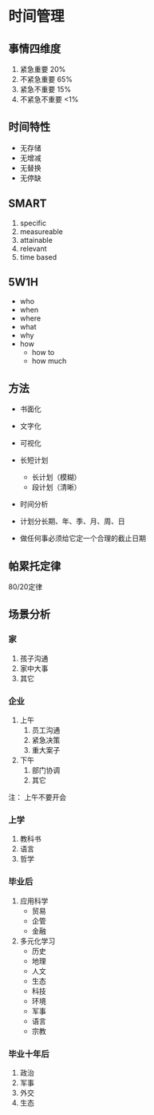 # 时间管理 #

## 事情四维度 ##
1. 紧急重要	20%
2. 不紧急重要 65%
3. 紧急不重要 15%
4. 不紧急不重要 <1%

## 时间特性 ##
- 无存储
- 无增减
- 无替换
- 无停缺

## SMART ##
1. specific
2. measureable
3. attainable
4. relevant
5. time based

## 5W1H ##
- who
- when
- where
- what
- why
- how
	- how to
	- how much
## 方法 ##
- 书面化
- 文字化
- 可视化
- 长短计划
	- 长计划（模糊）
	- 段计划（清晰）

- 时间分析
- 计划分长期、年、季、月、周、日
- 做任何事必须给它定一个合理的截止日期

## 帕累托定律 ##
80/20定律

## 场景分析 ##
### 家 ###
1. 孩子沟通
2. 家中大事
3. 其它

### 企业 ###
1. 上午
	1. 员工沟通
	2. 紧急决策
	3. 重大案子
2. 下午
	1. 部门协调
	2. 其它

注： 上午不要开会

### 上学 ###
1. 教科书
2. 语言
3. 哲学

### 毕业后 ###
1. 应用科学
	- 贸易
	- 企管
	- 金融
2. 多元化学习
	- 历史
	- 地理
	- 人文
	- 生态
	- 科技
	- 环境
	- 军事
	- 语言
	- 宗教

### 毕业十年后 ###
1. 政治
2. 军事
3. 外交
4. 生态




